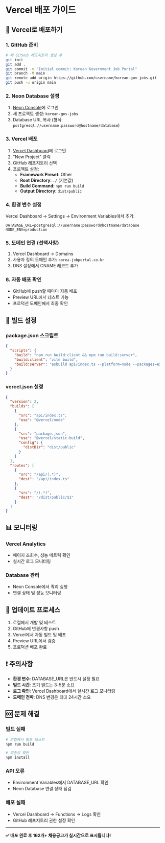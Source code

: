 # Vercel 배포 가이드

## 🚀 Vercel로 배포하기

### 1. GitHub 준비
```bash
# 새 GitHub 레포지토리 생성 후
git init
git add .
git commit -m "Initial commit: Korean Government Job Portal"
git branch -M main
git remote add origin https://github.com/username/korean-gov-jobs.git
git push -u origin main
```

### 2. Neon Database 설정
1. [Neon Console](https://console.neon.tech)에 로그인
2. 새 프로젝트 생성: `korean-gov-jobs`
3. Database URL 복사 (형식: `postgresql://username:password@hostname/database`)

### 3. Vercel 배포
1. [Vercel Dashboard](https://vercel.com/dashboard)에 로그인
2. "New Project" 클릭
3. GitHub 레포지토리 선택
4. 프로젝트 설정:
   - **Framework Preset**: Other
   - **Root Directory**: `./` (기본값)
   - **Build Command**: `npm run build`
   - **Output Directory**: `dist/public`

### 4. 환경 변수 설정
Vercel Dashboard → Settings → Environment Variables에서 추가:

```
DATABASE_URL=postgresql://username:password@hostname/database
NODE_ENV=production
```

### 5. 도메인 연결 (선택사항)
1. Vercel Dashboard → Domains
2. 사용자 정의 도메인 추가: `korea-jobportal.co.kr`
3. DNS 설정에서 CNAME 레코드 추가

### 6. 자동 배포 확인
- GitHub에 push할 때마다 자동 배포
- Preview URL에서 테스트 가능
- 프로덕션 도메인에서 최종 확인

## 🔧 빌드 설정

### package.json 스크립트
```json
{
  "scripts": {
    "build": "npm run build:client && npm run build:server",
    "build:client": "vite build",
    "build:server": "esbuild api/index.ts --platform=node --packages=external --bundle --format=esm --outdir=dist --target=node18"
  }
}
```

### vercel.json 설정
```json
{
  "version": 2,
  "builds": [
    {
      "src": "api/index.ts",
      "use": "@vercel/node"
    },
    {
      "src": "package.json",
      "use": "@vercel/static-build",
      "config": {
        "distDir": "dist/public"
      }
    }
  ],
  "routes": [
    {
      "src": "/api/(.*)",
      "dest": "/api/index.ts"
    },
    {
      "src": "/(.*)",
      "dest": "/dist/public/$1"
    }
  ]
}
```

## 📊 모니터링

### Vercel Analytics
- 페이지 조회수, 성능 메트릭 확인
- 실시간 로그 모니터링

### Database 관리
- Neon Console에서 쿼리 실행
- 연결 상태 및 성능 모니터링

## 🔄 업데이트 프로세스

1. 로컬에서 개발 및 테스트
2. GitHub에 변경사항 push
3. Vercel에서 자동 빌드 및 배포
4. Preview URL에서 검증
5. 프로덕션 배포 완료

## ❗ 주의사항

- **환경 변수**: DATABASE_URL은 반드시 설정 필요
- **빌드 시간**: 초기 빌드는 3-5분 소요
- **로그 확인**: Vercel Dashboard에서 실시간 로그 모니터링
- **도메인 전파**: DNS 변경은 최대 24시간 소요

## 🆘 문제 해결

### 빌드 실패
```bash
# 로컬에서 빌드 테스트
npm run build

# 의존성 확인
npm install
```

### API 오류
- Environment Variables에서 DATABASE_URL 확인
- Neon Database 연결 상태 점검

### 배포 실패
- Vercel Dashboard → Functions → Logs 확인
- GitHub 레포지토리 권한 설정 확인

---

**✅ 배포 완료 후 162개+ 채용공고가 실시간으로 표시됩니다!**